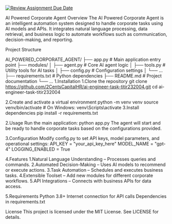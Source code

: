 [![Review Assignment Due Date](https://classroom.github.com/assets/deadline-readme-button-22041afd0340ce965d47ae6ef1cefeee28c7c493a6346c4f15d667ab976d596c.svg)](https://classroom.github.com/a/vgbm4cZ0)

AI Powered Corporate Agent
Overview
The AI Powered Corporate Agent is an intelligent automation system designed to handle corporate tasks using AI models and APIs. It integrates natural language processing, data retrieval, and business logic to automate workflows such as communication, decision-making, and reporting.

Project Structure

AI_POWERED_CORPORATE_AGENT/
├── app.py                 # Main application entry point
├── modules/
│   ├── agent.py           # Core AI agent logic
│   ├── tools.py           # Utility tools for AI tasks
│   ├── config.py          # Configuration settings
│   └── ...
├── requirements.txt       # Python dependencies
├── README.md              # Project documentation
└── ...
1.Installation
  1.Clone the repository
  git clone https://github.com/2CentsCapitalHR/ai-engineer-task-titir232004.git
  cd ai-engineer-task-titir232004

  2.Create and activate a virtual environment
  python -m venv venv
  source venv/bin/activate   # On Windows: venv\Scripts\activate
  3.Install dependencies
  pip install -r requirements.txt

2.Usage
Run the main application:
python app.py
The agent will start and be ready to handle corporate tasks based on the configurations provided.

3.Configuration
Modify config.py to set API keys, model parameters, and operational settings:
API_KEY = "your_api_key_here"
MODEL_NAME = "gpt-4"
LOGGING_ENABLED = True

4.Features
  1.Natural Language Understanding – Processes queries and commands.
  2.Automated Decision-Making – Uses AI models to recommend or execute actions.
  3.Task Automation – Schedules and executes business tasks.
  4.Extensible Toolset – Add new modules for different corporate workflows.
  5.API Integrations – Connects with business APIs for data access.

5.Requirements
Python 3.8+
Internet connection for API calls
Dependencies in requirements.txt

License
This project is licensed under the MIT License. See LICENSE for details.
